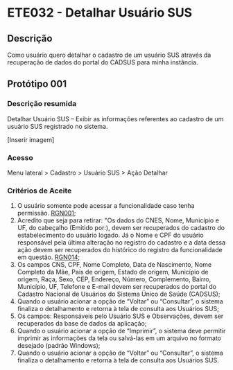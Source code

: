 # ETE032 - Detalhar Usuário SUS

## Descrição
Como usuário quero detalhar o cadastro de um usuário SUS através da recuperação de dados do portal do CADSUS para minha instância. 

## Protótipo 001

### Descrição resumida 
Detalhar Usuário SUS – Exibir as informações referentes ao cadastro de um usuário SUS registrado no sistema. 

[Inserir imagem] <!-- ![alt text](../imagens/ete-032-prot-001.png) -->

### Acesso 
Menu lateral > Cadastro > Usuário SUS > Ação Detalhar 

### Critérios de Aceite 
1. O usuário somente pode acessar a funcionalidade caso tenha permissão. [RGN001](DocumentoDeRegrasv2.md#rgn001); 
2. Acredito que seja para retirar: "Os dados do CNES, Nome, Município e UF, do cabeçalho (Emitido por:), devem ser recuperados do cadastro do estabelecimento do usuário logado. Já o Nome e CPF do usuário responsável pela última alteração no registro do cadastro e a data dessa ação devem ser recuperados do histórico do registro da funcionalidade em questão. [RGN014](DocumentoDeRegrasv2.md#rgn014);
3. Os campos CNS, CPF, Nome Completo, Data de Nascimento, Nome Completo da Mãe, Pais de origem, Estado de origem, Município de origem, Raça, Sexo, CEP, Endereço, Número, Complemento, Bairro, Município, UF, Telefone e E-mail devem ser recuperados do portal do Cadastro Nacional de Usuários do Sistema Único de Saúde (CADSUS); 
4. Quando o usuário acionar a opção de “Voltar” ou “Consultar”, o sistema finaliza o detalhamento e retorna à tela de consulta aos Usuários SUS; 
5. Os campos: Responsáveis pelo Usuário SUS e Observações, devem ser recuperados da base de dados da aplicação;
6. Quando o usuário acionar a opção de “Imprimir”, o sistema deve permitir imprimir as informações da tela ou salvá-las em um arquivo no formato desejado (padrão Windows);
7. Quando o usuário acionar a opção de “Voltar” ou “Consultar”, o sistema finaliza o detalhamento e retorna à tela de consulta aos Usuários SUS. 